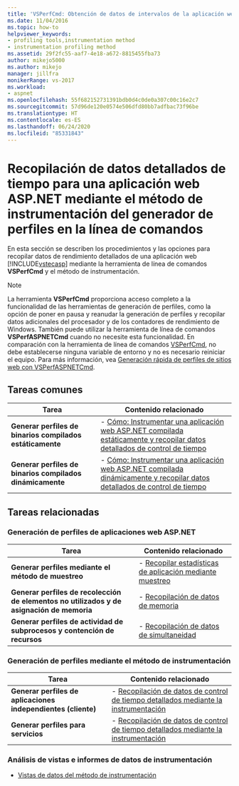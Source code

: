 ```yaml
---
title: 'VSPerfCmd: Obtención de datos de intervalos de la aplicación web de ASP.NET mediante la instrumentación'
ms.date: 11/04/2016
ms.topic: how-to
helpviewer_keywords:
- profiling tools,instrumentation method
- instrumentation profiling method
ms.assetid: 29f2fc55-aaf7-4e18-a672-8815455fba73
author: mikejo5000
ms.author: mikejo
manager: jillfra
monikerRange: vs-2017
ms.workload:
- aspnet
ms.openlocfilehash: 55f682152731391bdb0d4c0de0a307c00c16e2c7
ms.sourcegitcommit: 57d96de120e0574e506dfd80bb7adfbac73f96be
ms.translationtype: HT
ms.contentlocale: es-ES
ms.lasthandoff: 06/24/2020
ms.locfileid: "85331843"
---
```

# <a name="collect-detailed-timing-data-for-an-aspnet-web-application-using-the-profiler-instrumentation-method-from-the-command-line"></a>Recopilación de datos detallados de tiempo para una aplicación web ASP.NET mediante el método de instrumentación del generador de perfiles en la línea de comandos
En esta sección se describen los procedimientos y las opciones para recopilar datos de rendimiento detallados de una aplicación web [!INCLUDE[vstecasp](../code-quality/includes/vstecasp_md.md)] mediante la herramienta de línea de comandos **VSPerfCmd** y el método de instrumentación.

> [!NOTE]
> La herramienta **VSPerfCmd** proporciona acceso completo a la funcionalidad de las herramientas de generación de perfiles, como la opción de poner en pausa y reanudar la generación de perfiles y recopilar datos adicionales del procesador y de los contadores de rendimiento de Windows. También puede utilizar la herramienta de línea de comandos **VSPerfASPNETCmd** cuando no necesite esta funcionalidad. En comparación con la herramienta de línea de comandos [VSPerfCmd](../profiling/vsperfcmd.md), no debe establecerse ninguna variable de entorno y no es necesario reiniciar el equipo. Para más información, vea [Generación rápida de perfiles de sitios web con VSPerfASPNETCmd](../profiling/rapid-web-site-profiling-with-vsperfaspnetcmd.md).

## <a name="common-tasks"></a>Tareas comunes

|Tarea|Contenido relacionado|
|----------|---------------------|
|**Generar perfiles de binarios compilados estáticamente**|-   [Cómo: Instrumentar una aplicación web ASP.NET compilada estáticamente y recopilar datos detallados de control de tiempo](../profiling/how-to-instrument-statically-compiled-aspnet-and-collect-detailed-timing-data.md)|
|**Generar perfiles de binarios compilados dinámicamente**|-   [Cómo: Instrumentar una aplicación web ASP.NET compilada dinámicamente y recopilar datos detallados de control de tiempo](../profiling/how-to-instrument-a-dynamically-compiled-aspnet-app-and-collect-timing-data.md)|

## <a name="related-tasks"></a>Tareas relacionadas

### <a name="profile-aspnet-web-applications"></a>Generación de perfiles de aplicaciones web ASP.NET

|Tarea|Contenido relacionado|
|----------|---------------------|
|**Generar perfiles mediante el método de muestreo**|-   [Recopilar estadísticas de aplicación mediante muestreo](../profiling/collecting-application-statistics-for-aspnet-using-the-profiler-sampling-method.md)|
|**Generar perfiles de recolección de elementos no utilizados y de asignación de memoria**|-   [Recopilación de datos de memoria](../profiling/collecting-memory-data-from-an-aspnet-web-application.md)|
|**Generar perfiles de actividad de subprocesos y contención de recursos**|-   [Recopilación de datos de simultaneidad](../profiling/collecting-concurrency-data-for-an-aspnet-web-application.md)|

### <a name="profile-by-using-the-instrumentation-method"></a>Generación de perfiles mediante el método de instrumentación

|Tarea|Contenido relacionado|
|----------|---------------------|
|**Generar perfiles de aplicaciones independientes (cliente)**|-   [Recopilación de datos de control de tiempo detallados mediante la instrumentación](../profiling/collecting-detailed-timing-data-for-a-stand-alone-application.md)|
|**Generar perfiles para servicios**|-   [Recopilación de datos de control de tiempo detallados mediante la instrumentación](../profiling/collecting-detailed-timing-data-for-services-by-using-the-instrumentation-method.md)|

### <a name="analyze-instrumentation-data-views-and-reports"></a>Análisis de vistas e informes de datos de instrumentación
- [Vistas de datos del método de instrumentación](../profiling/instrumentation-method-data-views.md)
